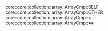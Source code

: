 core::core::collection::array::ArrayCmp::SELF
core::core::collection::array::ArrayCmp::OTHER
core::core::collection::array::ArrayCmp::<
core::core::collection::array::ArrayCmp::<=>